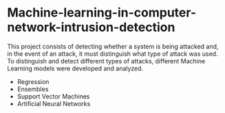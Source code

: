 # Machine-learning-in-computer-network-intrusion-detection
This project consists of detecting whether a system is being attacked and, in the event of an attack, it must distinguish what type of attack was used. To distinguish and detect different types of attacks, different Machine Learning models were developed and analyzed.

- Regression 
- Ensembles
- Support Vector Machines
- Artificial Neural Networks
